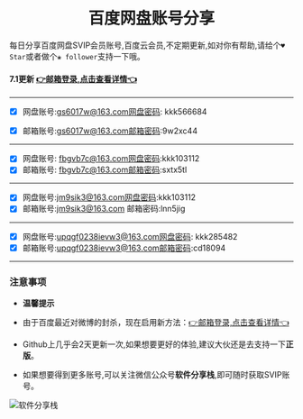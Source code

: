 <h1 align="center">百度网盘账号分享</h1>

每日分享百度网盘SVIP会员账号,百度云会员,不定期更新,如对你有帮助,请给个`♥ Star`或者做个`❀ follower`支持一下哦。


#### 7.1更新 [👉邮箱登录,点击查看详情👈](https://mp.weixin.qq.com/s/I92g9NQHru8VkGvXl57ljg) 

---

- [x] 网盘账号:gs6017w@163.com网盘密码: kkk566684
- [x] 邮箱账号:gs6017w@163.com邮箱密码:9w2xc44


---

- [x] 网盘账号: fbgvb7c@163.com网盘密码:kkk103112
- [x] 邮箱账号: fbgvb7c@163.com邮箱密码:sxtx5tl

---

- [x] 网盘账号:jm9sik3@163.com网盘密码:kkk103112
- [x] 邮箱账号:jm9sik3@163.com 邮箱密码:lnn5jig

---

- [x] 网盘账号:upqgf0238ievw3@163.com网盘密码: kkk285482
- [x] 邮箱账号:upqgf0238ievw3@163.com邮箱密码:cd18094

---

### 注意事项

- **温馨提示**

- 由于百度最近对微博的封杀，现在启用新方法：[👉邮箱登录,点击查看详情👈](https://mp.weixin.qq.com/s/I92g9NQHru8VkGvXl57ljg)

- Github上几乎会2天更新一次,如果想要更好的体验,建议大伙还是去支持一下**正版**。

- 如果想要得到更多账号,可以关注微信公众号**软件分享栈**,即可随时获取SVIP账号。

![软件分享栈](https://mmbiz.qpic.cn/sz_mmbiz_jpg/k3AvvTgqtAgEic5TdbeX4vVNKDKscmficQ8l6q2vPnND4D72wTtib6iaqCXqiafpvs9NwrSSN2NgoLw3nwm06Jmu8zg/640?wx_fmt=jpeg&tp=webp&wxfrom=5&wx_lazy=1&wx_co=1)
